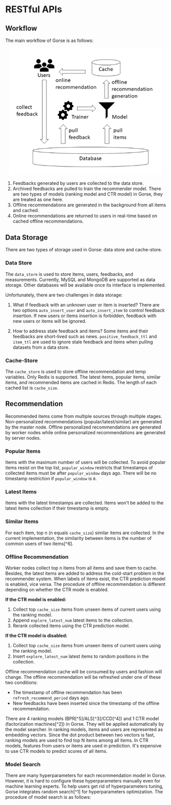 # RESTful APIs

## Workflow

The main workflow of Gorse is as follows:

<center><img width=480 src="img/workflow.png"/></center>

1. Feedbacks generated by users are collected to the data store.
2. Archived feedbacks are pulled to train the recommender model. There are two types of models (ranking model and CTR model) in Gorse, they are treated as one here.
3. Offline recommendations are generated in the background from all items and cached.
4. Online recommendations are returned to users in real-time based on cached offline recommendations.

## Data Storage

There are two types of storage used in Gorse: data store and cache-store.

### Data Store

The `data_store` is used to store items, users, feedbacks, and measurements. Currently, MySQL and MongoDB are supported as data storage. Other databases will be available once its interface is implemented.

Unfortunately, there are two challenges in data storage:

1. What if feedback with an unknown user or item is inserted? There are two options `auto_insert_user` and `auto_insert_item` to control feedback insertion. If new users or items insertion is forbidden, feedback with new users or items will be ignored.

2. How to address stale feedback and items? Some items and their feedbacks are short-lived such as news. `positive_feedback_ttl` and `item_ttl` are used to ignore stale feedback and items when pulling datasets from a data store.

### Cache-Store

The `cache_store` is used to store offline recommendation and temp variables. Only Redis is supported. The latest items, popular items, similar items, and recommended items are cached in Redis. The length of each cached list is `cache_size`.

## Recommendation

Recommended items come from multiple sources through multiple stages. Non-personalized recommendations (popular/latest/similar) are generated by the master node. Offline personalized recommendations are generated by worker nodes while online personalized recommendations are generated by server nodes.

### Popular Items

Items with the maximum number of users will be collected. To avoid popular items resist on the top list, `popular_window` restricts that timestamps of collected items must be after `popular_window` days ago. There will be no timestamp restriction if `popular_window` is `0`.

### Latest Items

Items with the latest timestamps are collected. Items won't be added to the latest items collection if their timestamp is empty.

### Similar Items

For each item, top n (n equals `cache_size`) similar items are collected. In the current implementation, the similarity between items is the number of common users of two items[^6].

### Offline Recommendation

Worker nodes collect top n items from all items and save them to cache. Besides, the latest items are added to address the cold-start problem in the recommender system. When labels of items exist, the CTR prediction model is enabled, vice versa. The procedure of offline recommendation is different depending on whether the CTR mode is enabled.

**If the CTR model is enabled:**

1. Collect top `cache_size` items from unseen items of current users using the ranking model.
2. Append `explore_latest_num` latest items to the collection.
3. Rerank collected items using the CTR prediction model.

**If the CTR model is disabled:**

1. Collect top `cache_size` items from unseen items of current users using the ranking model.
2. Insert `explore_latest_num` latest items to random positions in the collection.

Offline recommendation cache will be consumed by users and fashion will change. The offline recommendation will be refreshed under one of these two conditions:

- The timestamp of offline recommendation has been `refresh_recommend_period` days ago.
- New feedbacks have been inserted since the timestamp of the offline recommendation.

There are 4 ranking models (BPR[^5]/ALS[^3]/CCD[^4]) and 1 CTR model (factorization machines[^2]) in Gorse. They will be applied automatically by the model searcher. In ranking models, items and users are represented as embedding vectors. Since the dot product between two vectors is fast, ranking models are used to find top N items among all items. In CTR models, features from users or items are used in prediction. It's expensive to use CTR models to predict scores of all items.


### Model Search

There are many hyperparameters for each recommendation model in Gorse. However, it is hard to configure these hyperparameters manually even for machine learning experts. To help users get rid of hyperparameters tuning, Gorse integrates random search[^1] for hyperparameters optimization. The procedure of model search is as follows:

